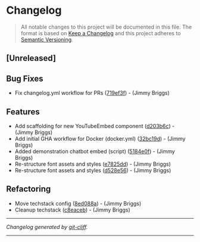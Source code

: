 # Changelog

> All notable changes to this project will be documented in this file. The format is based on
[Keep a Changelog](http://keepachangelog.com/) and this project adheres to
[Semantic Versioning](http://semver.org/).

## [Unreleased]

## Bug Fixes

- Fix changelog.yml workflow for PRs ([719ef3f](https://github.com/noclocks/bastienlaw-remix/commit/719ef3fb364f65271adcf438bd4ed271ae5b08f7))  - (Jimmy Briggs)

## Features

- Add scaffolding for new YouTubeEmbed component ([d203b6c](https://github.com/noclocks/bastienlaw-remix/commit/d203b6cb7d0d903b617fd57a53f6de1a2d50ee8a))  - (Jimmy Briggs)
- Add initial GHA workflow for Docker (docker.yml) ([32bc19d](https://github.com/noclocks/bastienlaw-remix/commit/32bc19dc8db2aec0bff7583bd851069b69576b32))  - (Jimmy Briggs)
- Added demonstration chatbot embed (script) ([5184e0f](https://github.com/noclocks/bastienlaw-remix/commit/5184e0fc55c0f870fee846c578ea184248bbd564))  - (Jimmy Briggs)
- Re-structure font assets and styles ([e7825dd](https://github.com/noclocks/bastienlaw-remix/commit/e7825dd7595d2bfa7e08fed08bdb97b1ce3a17c2))  - (Jimmy Briggs)
- Re-structure font assets and styles ([d528e56](https://github.com/noclocks/bastienlaw-remix/commit/d528e563ec63c33fb4afacda02876b9cfb469230))  - (Jimmy Briggs)

## Refactoring

- Move techstack config ([8ed088a](https://github.com/noclocks/bastienlaw-remix/commit/8ed088affa6ecd4761040141aebc92bf2e4c5537))  - (Jimmy Briggs)
- Cleanup techstack ([c8eaceb](https://github.com/noclocks/bastienlaw-remix/commit/c8eacebf219f108118fcbf61f0deb681ec0feab7))  - (Jimmy Briggs)

***
*Changelog generated by [git-cliff](https://github.com/orhun/git-cliff).*
***
